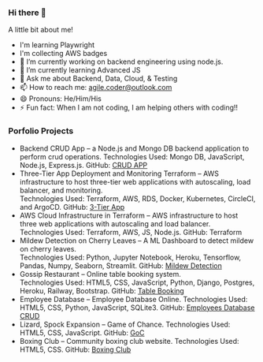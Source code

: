 ### Hi there 👋

A little bit about me!
- I'm learning Playwright 
- I'm collecting AWS badges
- 🔭 I’m currently working on backend engineering using node.js.
- 🌱 I’m currently learning Advanced JS
- 💬 Ask me about Backend, Data, Cloud, & Testing
- 📫 How to reach me: agile.coder@outlook.com
- 😄 Pronouns: He/Him/His
- ⚡ Fun fact: When I am not coding, I am helping others with coding!!

### Porfolio Projects
- Backend CRUD App – a Node.js and Mongo DB backend application to perform crud operations.
Technologies Used:  Mongo DB, JavaScript, Node.js, Express.js.  GitHub: [CRUD APP](https://github.com/KhanRana/node-mongo-crud)
-	Three-Tier App Deployment and Monitoring Terraform – AWS infrastructure to host three-tier web applications with autoscaling, load balancer, and monitoring.  
Technologies Used:  Terraform, AWS, RDS, Docker, Kubernetes, CircleCI, and ArgoCD. GitHub: [3-Tier App](https://github.com/honhaoz/3-tier-app-deployment/tree/main)
-	AWS Cloud Infrastructure in Terraform – AWS infrastructure to host three web applications with autoscaling and load balancer.  
Technologies Used:  Terraform, AWS, JS, Node.js. GitHub: Terraform
-	Mildew Detection on Cherry Leaves – A ML Dashboard to detect mildew on cherry leaves.  
Technologies Used: Python, Jupyter Notebook, Heroku, Tensorflow, Pandas, Numpy, Seaborn, Streamlit. GitHub: [Mildew Detection](https://github.com/KhanRana/PP5-mildew-detection-in-cherry-leaves)
-	Gossip Restaurant – Online table booking system.  
Technologies Used: HTML5, CSS, JavaScript, Python, Django, Postgres, Heroku, Railway, Bootstrap. GitHub: [Table Booking](https://github.com/KhanRana/gossip_restaurant)
-	Employee Database – Employee Database Online. 
Technologies Used: HTML5, CSS, Python, JavaScript, SQLite3. GitHub: [Employees Database CRUD](https://github.com/KhanRana/employees_database)
-	Lizard, Spock Expansion – Game of Chance. 
Technologies Used: HTML5, CSS, JavaScript. GitHub: [GoC](https://github.com/KhanRana/game_of_chance)
-	Boxing Club – Community boxing club website. 
Technologies Used: HTML5, CSS. GitHub:  [Boxing Club](https://github.com/KhanRana/boxing_club)	
